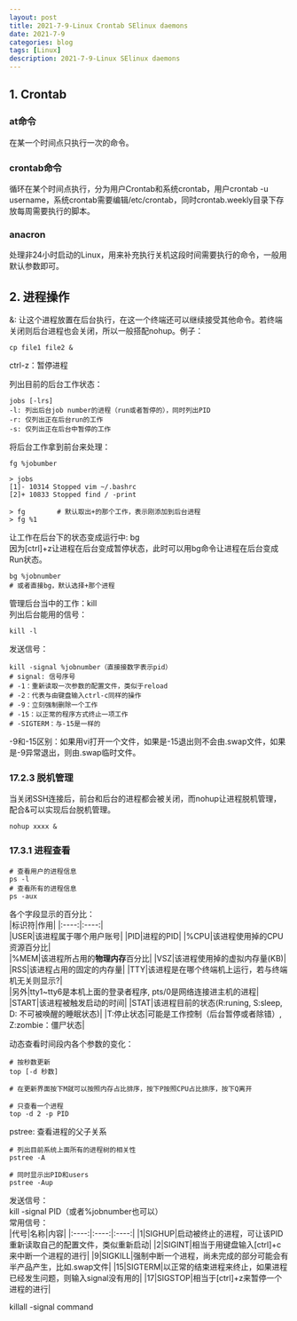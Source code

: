 ```yaml
---
layout: post
title: 2021-7-9-Linux Crontab SElinux daemons
date: 2021-7-9
categories: blog
tags: [Linux]
description: 2021-7-9-Linux SElinux daemons
---
```


## 1. Crontab  

### at命令  
在某一个时间点只执行一次的命令。  

### crontab命令  
循环在某个时间点执行，分为用户Crontab和系统crontab，用户crontab -u username，系统crontab需要编辑/etc/crontab，同时crontab.weekly目录下存放每周需要执行的脚本。  

### anacron  
处理非24小时启动的Linux，用来补充执行关机这段时间需要执行的命令，一般用默认参数即可。  

## 2. 进程操作  
&: 让这个进程放置在后台执行，在这一个终端还可以继续接受其他命令。若终端关闭则后台进程也会关闭，所以一般搭配nohup。例子：  
```shell
cp file1 file2 &
```  

ctrl-z：暂停进程  

列出目前的后台工作状态：  
```shell  
jobs [-lrs]  
-l: 列出后台job number的进程（run或者暂停的），同时列出PID  
-r: 仅列出正在后台run的工作  
-s: 仅列出正在后台中暂停的工作  
```  

将后台工作拿到前台来处理：  
```shell
fg %jobumber  

> jobs  
[1]- 10314 Stopped vim ~/.bashrc  
[2]+ 10833 Stopped find / -print  

> fg        # 默认取出+的那个工作，表示刚添加到后台进程  
> fg %1  
```  

让工作在后台下的状态变成运行中: bg  
因为[ctrl]+z让进程在后台变成暂停状态，此时可以用bg命令让进程在后台变成Run状态。  
```shell
bg %jobnumber  
# 或者直接bg，默认选择+那个进程  
```

管理后台当中的工作：kill  
列出后台能用的信号：  
```shell  
kill -l  
```  
发送信号：  
```shell  
kill -signal %jobnumber（直接接数字表示pid）  
# signal: 信号序号  
# -1：重新读取一次参数的配置文件，类似于reload  
# -2：代表与由键盘输入ctrl-c同样的操作  
# -9：立刻强制删除一个工作  
# -15：以正常的程序方式终止一项工作  
# -SIGTERM：与-15是一样的
```  
-9和-15区别：如果用vi打开一个文件，如果是-15退出则不会由.swap文件，如果是-9异常退出，则由.swap临时文件。  

### 17.2.3 脱机管理  
当关闭SSH连接后，前台和后台的进程都会被关闭，而nohup让进程脱机管理，配合&可以实现后台脱机管理。
```shell  
nohup xxxx &
```  
### 17.3.1 进程查看  
```shell  
# 查看用户的进程信息  
ps -l  
# 查看所有的进程信息  
ps -aux  
```
各个字段显示的百分比：  
|标识符|作用|
|:----:|:----:|  
|USER|该进程属于哪个用户账号|
|PID|进程的PID|
|%CPU|该进程使用掉的CPU资源百分比|  
|%MEM|该进程所占用的**物理内存**百分比|
|VSZ|该进程使用掉的虚拟内存量(KB)|
|RSS|该进程占用的固定的内存量|
|TTY|该进程是在哪个终端机上运行，若与终端机无关则显示?|  
|另外|tty1~tty6是本机上面的登录者程序, pts/0是网络连接进主机的进程|
|START|该进程被触发启动的时间|
|STAT|该进程目前的状态(R:runing, S:sleep, D: 不可被唤醒的睡眠状态)|
|T:停止状态|可能是工作控制（后台暂停或者除错）, Z:zombie：僵尸状态|

动态查看时间段内各个参数的变化：  
```shell  
# 按秒数更新
top [-d 秒数]  

# 在更新界面按下M就可以按照内存占比排序，按下P按照CPU占比排序，按下Q离开  

# 只查看一个进程  
top -d 2 -p PID  
```  

pstree: 查看进程的父子关系  
```shell 
# 列出目前系统上面所有的进程树的相关性   
pstree -A  

# 同时显示出PID和users  
pstree -Aup
```  

发送信号：  
kill -signal PID（或者%jobnumber也可以）  
常用信号：  
|代号|名称|内容|
|:----:|:----:|:----:|
|1|SIGHUP|启动被终止的进程，可让该PID重新读取自己的配置文件，类似重新启动|
|2|SIGINT|相当于用键盘输入[ctrl]+c来中断一个进程的进行|
|9|SIGKILL|强制中断一个进程，尚未完成的部分可能会有半产品产生，比如.swap文件|
|15|SIGTERM|以正常的结束进程来终止，如果进程已经发生问题，则输入signal没有用的|
|17|SIGSTOP|相当于[ctrl]+z来暂停一个进程的进行|

killall -signal command  










